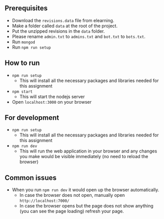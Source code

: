 ## Prerequisites
- Download the `revisions.data` file from elearning. 
- Make a folder called `data` at the root of the project.
- Put the unzipped revisions in the `data` folder.
- Please rename `admin.txt` to `admins.txt` and `bot.txt` to `bots.txt`.
- Run `mongod`
- Run `npm run setup`


## How to run

- `npm run setup`
  - This will install all the necessary packages and libraries needed for this assignment
- `npm start`
  - This will start the nodejs server
- Open `localhost:3000` on your browser

## For development

- `npm run setup`
  - This will install all the necessary packages and libraries needed for this assignment
- `npm run dev`
  - This will run the web application in your browser and any changes you make would be visible immediately (no need to reload the browser)

## Common issues

- When you run `npm run dev` it would open up the browser automatically.
  - In case the browser does not open, manually open `http://localhost:7000/`
  - In case the browser opens but the page does not show anything (you can see the page loading) refresh your page.
